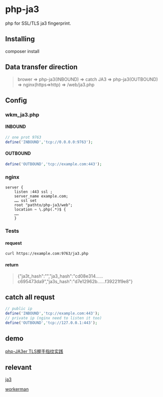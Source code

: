 # php-ja3
php for SSL/TLS ja3 fingerprint.


## Installing
composer install

## Data transfer direction
> brower => php-ja3(INBOUND) => catch JA3 => php-ja3(OUTBOUND) => nginx(https=>http) => /web/ja3.php

## Config
### wkm_ja3.php
#### INBOUND

```php
// one prot 9763
define('INBOUND','tcp://0.0.0.0:9763');

```
#### OUTBOUND
```php
define('OUTBOUND','tcp://example.com:443');
```

### nginx 
```ngixn
server {
    listen :443 ssl ;
    server_name example.com;
    …… ssl set
    root "pathto/php-ja3/web";
    location ~ \.php(.*)$ {
    ……  
    }
```

### Tests
#### request
```
curl https://example.com:9763/ja3.php
```

#### return
>{"ja3t_hash":"","ja3_hash":"cd08e314……c695473da9","ja3s_hash":"d7e12962b……f39221f9e8"}

##  catch all requst 
```php
// public ip 
define('INBOUND','tcp://example.com:443'); 
// private ip (nginx need to listen it too)
define('OUTBOUND','tcp://127.0.0.1:443');
```






##  demo 
[php-JA3er TLS握手指纹实践](https://bjun.tech/blog/xphp/141#demo_38)



##  relevant 
[ja3](https://github.com/salesforce/ja3)

[workerman](https://github.com/walkor/workerman)
